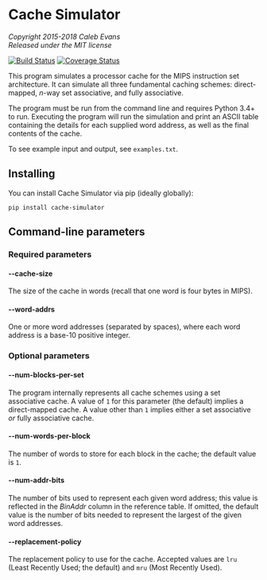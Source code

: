 # Cache Simulator

*Copyright 2015-2018 Caleb Evans*  
*Released under the MIT license*

[![Build Status](https://travis-ci.org/caleb531/cache-simulator.svg?branch=master)](https://travis-ci.org/caleb531/cache-simulator)
[![Coverage Status](https://coveralls.io/repos/caleb531/cache-simulator/badge.svg?branch=master)](https://coveralls.io/r/caleb531/cache-simulator?branch=master)

This program simulates a processor cache for the MIPS instruction set architecture. It can simulate all three fundamental caching schemes: direct-mapped, *n*-way set associative, and fully associative.

The program must be run from the command line and requires Python 3.4+ to run. Executing the program will run the simulation and print an ASCII table containing the details for each supplied word address, as well as the final contents of the cache.

To see example input and output, see `examples.txt`.

## Installing

You can install Cache Simulator via pip (ideally globally):

```
pip install cache-simulator
```

## Command-line parameters

### Required parameters

#### --cache-size

The size of the cache in words (recall that one word is four bytes in MIPS).

#### --word-addrs

One or more word addresses (separated by spaces), where each word address is a base-10 positive integer.

### Optional parameters

#### --num-blocks-per-set

The program internally represents all cache schemes using a set associative cache. A value of `1` for this parameter (the default) implies a direct-mapped cache. A value other than `1` implies either a set associative *or* fully associative cache.

#### --num-words-per-block

The number of words to store for each block in the cache; the default value is `1`.

#### --num-addr-bits

The number of bits used to represent each given word address; this value is reflected in the *BinAddr* column in the reference table. If omitted, the default value is the number of bits needed to represent the largest of the given word addresses.

#### --replacement-policy

The replacement policy to use for the cache. Accepted values are `lru` (Least Recently Used; the default) and `mru` (Most Recently Used).
